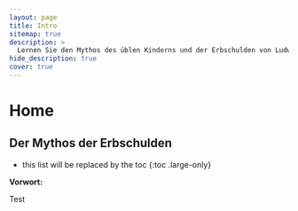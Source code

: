 ```yaml
---
layout: page
title: Intro
sitemap: true
description: >
  Lernen Sie den Mythos des üblen Kinderns und der Erbschulden von Ludwigsburg kennen! Sie werden geschockt sein!
hide_description: true
cover: true
---
```


# Home

## Der Mythos der Erbschulden

+ this list will be replaced by the toc
{:toc .large-only}

**Vorwort:**

Test